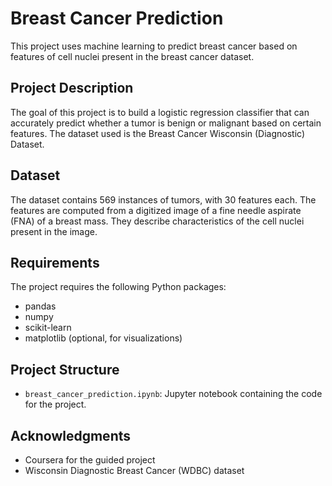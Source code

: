 # Breast Cancer Prediction

This project uses machine learning to predict breast cancer based on features of cell nuclei present in the breast cancer dataset.

## Project Description

The goal of this project is to build a logistic regression classifier that can accurately predict whether a tumor is benign or malignant based on certain features. The dataset used is the Breast Cancer Wisconsin (Diagnostic) Dataset.

## Dataset

The dataset contains 569 instances of tumors, with 30 features each. The features are computed from a digitized image of a fine needle aspirate (FNA) of a breast mass. They describe characteristics of the cell nuclei present in the image.

## Requirements

The project requires the following Python packages:

- pandas
- numpy
- scikit-learn
- matplotlib (optional, for visualizations)

## Project Structure

- `breast_cancer_prediction.ipynb`: Jupyter notebook containing the code for the project.

## Acknowledgments

- Coursera for the guided project
- Wisconsin Diagnostic Breast Cancer (WDBC) dataset
